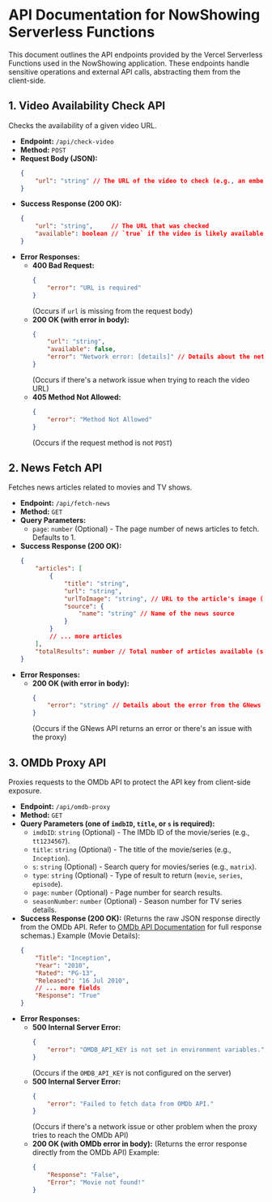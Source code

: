 # API Documentation for NowShowing Serverless Functions

This document outlines the API endpoints provided by the Vercel Serverless Functions used in the NowShowing application. These endpoints handle sensitive operations and external API calls, abstracting them from the client-side.

## 1. Video Availability Check API

Checks the availability of a given video URL.

*   **Endpoint:** `/api/check-video`
*   **Method:** `POST`
*   **Request Body (JSON):**
    ```json
    {
        "url": "string" // The URL of the video to check (e.g., an embed URL)
    }
    ```
*   **Success Response (200 OK):**
    ```json
    {
        "url": "string",     // The URL that was checked
        "available": boolean // `true` if the video is likely available, `false` otherwise
    }
    ```
*   **Error Responses:**
    *   **400 Bad Request:**
        ```json
        {
            "error": "URL is required"
        }
        ```
        (Occurs if `url` is missing from the request body)
    *   **200 OK (with error in body):**
        ```json
        {
            "url": "string",
            "available": false,
            "error": "Network error: [details]" // Details about the network error during fetch
        }
        ```
        (Occurs if there's a network issue when trying to reach the video URL)
    *   **405 Method Not Allowed:**
        ```json
        {
            "error": "Method Not Allowed"
        }
        ```
        (Occurs if the request method is not `POST`)

## 2. News Fetch API

Fetches news articles related to movies and TV shows.

*   **Endpoint:** `/api/fetch-news`
*   **Method:** `GET`
*   **Query Parameters:**
    *   `page`: `number` (Optional) - The page number of news articles to fetch. Defaults to 1.
*   **Success Response (200 OK):**
    ```json
    {
        "articles": [
            {
                "title": "string",
                "url": "string",
                "urlToImage": "string", // URL to the article's image (can be empty)
                "source": {
                    "name": "string" // Name of the news source
                }
            }
            // ... more articles
        ],
        "totalResults": number // Total number of articles available (subject to GNews API free tier limitations)
    }
    ```
*   **Error Responses:**
    *   **200 OK (with error in body):**
        ```json
        {
            "error": "string" // Details about the error from the GNews API or proxy
        }
        ```
        (Occurs if the GNews API returns an error or there's an issue with the proxy)

## 3. OMDb Proxy API


Proxies requests to the OMDb API to protect the API key from client-side exposure.

*   **Endpoint:** `/api/omdb-proxy`
*   **Method:** `GET`
*   **Query Parameters (one of `imdbID`, `title`, or `s` is required):**
    *   `imdbID`: `string` (Optional) - The IMDb ID of the movie/series (e.g., `tt1234567`).
    *   `title`: `string` (Optional) - The title of the movie/series (e.g., `Inception`).
    *   `s`: `string` (Optional) - Search query for movies/series (e.g., `matrix`).
    *   `type`: `string` (Optional) - Type of result to return (`movie`, `series`, `episode`).
    *   `page`: `number` (Optional) - Page number for search results.
    *   `seasonNumber`: `number` (Optional) - Season number for TV series details.
*   **Success Response (200 OK):**
    (Returns the raw JSON response directly from the OMDb API. Refer to [OMDb API Documentation](http://www.omdbapi.com/) for full response schemas.)
    Example (Movie Details):
    ```json
    {
        "Title": "Inception",
        "Year": "2010",
        "Rated": "PG-13",
        "Released": "16 Jul 2010",
        // ... more fields
        "Response": "True"
    }
    ```
*   **Error Responses:**
    *   **500 Internal Server Error:**
        ```json
        {
            "error": "OMDB_API_KEY is not set in environment variables."
        }
        ```
        (Occurs if the `OMDB_API_KEY` is not configured on the server)
    *   **500 Internal Server Error:**
        ```json
        {
            "error": "Failed to fetch data from OMDb API."
        }
        ```
        (Occurs if there's a network issue or other problem when the proxy tries to reach the OMDb API)
    *   **200 OK (with OMDb error in body):**
        (Returns the error response directly from the OMDb API)
        Example:
        ```json
        {
            "Response": "False",
            "Error": "Movie not found!"
        }
        ```
